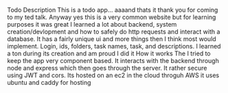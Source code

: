 Todo
Description
This is a todo app... aaaand thats it thank you for coming to my ted talk. Anyway yes this is a very common website but
for learning purposes it was great I learned a lot about backend, system creation/devlopment and how to safely do http requests and
interact with a database. It has a fairly unique ui and more things then I think most would implement. Login, ids, folders, task names, task, and descriptions.
I learned a ton during its creation and am proud I did it
How it works
The I tried to keep the app very component based. It interacts with the backend through node and express which then goes through the server. It rather secure using
JWT and cors. Its hosted on an ec2 in the cloud throguh AWS it uses ubuntu and caddy for hosting
